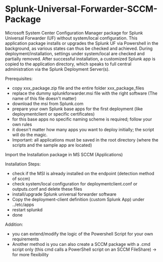# Splunk-Universal-Forwarder-SCCM-Package
Microsoft System Center Configuration Manager package for Splunk Universal Forwarder (UF) without system/local configuration. This application package installs or upgrades the Splunk UF via Powershell in the background, as various states can thus be checked and achieved. During deployment/installation, settings under system/local are checked and partially removed. After successful installation, a customized Splunk app is copied to the application directory, which speaks to full central administration via the Splunk Deployment Server(s).


Prerequisites:
   * copy xxx_package.zip file and the entire folder xxx_package_files
   * replace the dummy splunkforwarder.msi file with the right software (The name of this file doesn't matter)
   * download the msi from Splunk.com
   * prepare your own Splunk base apps for the first deployment (like deploymentclient or specific certificates)
   * for this base apps no specific naming scheme is required; follow your own rules
   * it doesn't matter how many apps you want to deploy initially; the script will do the magic.
   * Important: all applications must be saved in the root directory (where the scripts and the sample app are located)


Import the Installation package in MS SCCM (Applications)


Installation Steps:
   * check if the MSI is already installed on the endpoint (detection method of sccm)
   * check system/local configuration for deploymentclient.conf or outputs.conf and delete these files
   * install/upgrade Splunk universal forwarder software
   * Copy the deployment-client definition (custom Splunk App) under ../etc/apps
   * restart splunkd
   * done


Addition:
   * you can extend/modify the logic of the Powershell Script for your own requirements
   * Another method is you can also create a SCCM package with a .cmd script only (this cmd calls a PowerShell script on an SCCM FileShare) -> for more flexibility
